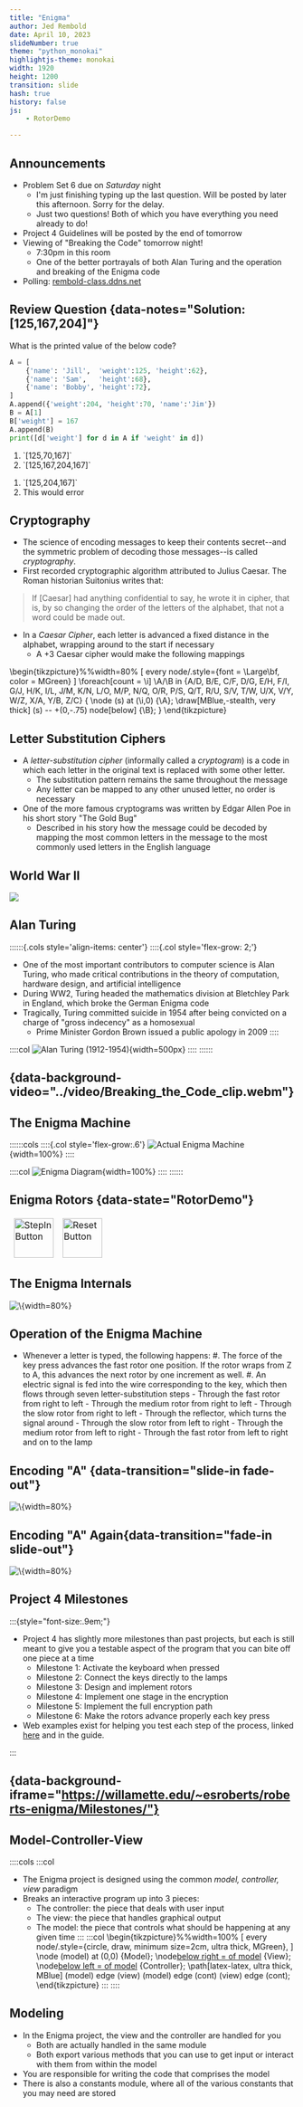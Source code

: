 ```yaml
---
title: "Enigma"
author: Jed Rembold
date: April 10, 2023
slideNumber: true
theme: "python_monokai"
highlightjs-theme: monokai
width: 1920
height: 1200
transition: slide
hash: true
history: false
js:
	- RotorDemo

---
```



## Announcements
- Problem Set 6 due on _Saturday_ night
	- I'm just finishing typing up the last question. Will be posted by later this afternoon. Sorry for the delay.
	- Just two questions! Both of which you have everything you need already to do!
- Project 4 Guidelines will be posted by the end of tomorrow
- Viewing of "Breaking the Code" tomorrow night!
	- 7:30pm in this room
	- One of the better portrayals of both Alan Turing and the operation and breaking of the Enigma code
- Polling: [rembold-class.ddns.net](http://rembold-class.ddns.net)

## Review Question {data-notes="Solution: [125,167,204]"}
What is the printed value of the below code?
```python
A = [
	{'name': 'Jill',  'weight':125, 'height':62},
	{'name': 'Sam',   'height':68},
	{'name': 'Bobby', 'height':72},
]
A.append({'weight':204, 'height':70, 'name':'Jim'})
B = A[1]
B['weight'] = 167
A.append(B)
print([d['weight'] for d in A if 'weight' in d])
```


<div class='cols'>
<div class='col poll'>
<ol>
	<li>`[125,70,167]`</li>
	<li>`[125,167,204,167]` </li>
	</ol>
</div>
<div class='col poll'>
<ol style='counter-reset: li 2'>
	<li> `[125,204,167]` </li>
	<li>This would error</li>
</ol>
</div>
</div>

## Cryptography
- The science of encoding messages to keep their contents secret--and the symmetric problem of decoding those messages--is called _cryptography_.
- First recorded cryptographic algorithm attributed to Julius Caesar. The Roman historian Suitonius writes that:

> If [Caesar] had anything confidential to say, he wrote it in cipher, that is, by so changing the order of the letters of the alphabet, that not a word could be made out.

- In a _Caesar Cipher_, each letter is advanced a fixed distance in the alphabet, wrapping around to the start if necessary
	- A +3 Caesar cipher would make the following mappings

\begin{tikzpicture}%%width=80%
[
every node/.style={font = \Large\bf, color = MGreen}
]
\foreach[count = \i] \A/\B in {A/D, B/E, C/F, D/G, E/H, F/I, G/J, H/K, I/L, J/M, K/N, L/O, M/P, N/Q, O/R, P/S, Q/T, R/U, S/V, T/W, U/X, V/Y, W/Z, X/A, Y/B, Z/C} {
	\node (s) at (\i,0) {\A};
	\draw[MBlue,-stealth, very thick] (s) -- +(0,-.75) node[below] {\B};
	}
\end{tikzpicture}

## Letter Substitution Ciphers
- A _letter-substitution cipher_ (informally called a _cryptogram_) is a code in which each letter in the original text is replaced with some other letter.
	- The substitution pattern remains the same throughout the message
	- Any letter can be mapped to any other unused letter, no order is necessary
- One of the more famous cryptograms was written by Edgar Allen Poe in his short story "The Gold Bug"
	- Described in his story how the message could be decoded by mapping the most common letters in the message to the most commonly used letters in the English language


## World War II
![](../images/england_surround.svg)
<!--
## Writing Text Files
- You can write text files using almost the same syntax as reading:
  ```python
  with open(filename, mode) as file_handle:
  	# Code to write the file using file_handle
  ```
- Note the `mode` parameter to `open` here! Mode is a string which is either
	- `"w"` to **write** a new file (or overwrite an existing file)
	- `"a"` to **append** new contents to the end of an existing file
- The file handler supports the methods:
	- `.write(some_string)` to write a string to the file
	- `.writelines(iterable_of_strings)` to write each iterable element to the file

## Writing ASCII SINE
- Suppose I wanted to try my hand at some ASCII art and fill a text file with a vertical oscillating sine wave
- A sine wave generally looks like:
	$$ A \sin\left(\frac{2\pi}{T}x\right)$$
  where $A$ is the amplitude of the wave and $T$ the period of the wave, or how quickly it repeats
- How can we put this together?


## Review Question
::::::cols
::::{.col style='flex-grow:1'}
```{.python style='max-height:800px; font-size:.75em'}
class Symbol(GCompound):
  def __init__(self, col1, col2):
	GCompound.__init__(self)
	A = GOval(-10,-10,20,20)
	A.set_filled(True)
	A.set_color(col1)
	B = GRect(-10,-10,20,20)
	B.set_filled(True)
	B.set_color(col2)

gw = GWindow(100,100)
gw.add(Symbol("red", "blue"))
```

What would be output to the window when the above code is run? You can assume all necessary imports were made initially.
::::

::::col

:::{.hpoll}
#. ![](../images/GCompoundExtensionA.png){width=250px}
#. ![](../images/GCompoundExtensionB.png){width=250px}
#. ![](../images/GCompoundExtensionC.png){width=250px}
#. ![](../images/GCompoundExtensionD.png){width=250px}
:::

::::
::::::


## Review Question
::::::cols
::::col
What expression below would best fill in the gap in the code to the right?

:::{.poll}
#. `self.wage = wage`
#. `TechJob.__init__(self, wage)`
#. `TechJob.__init__(wage)`
#. `Job.__init__(wage)`
:::

::::

::::{.col style='flex-grow:1'}
```{.python style='max-height:900px; font-size:0.8em;'}
class Job:
	def __init__(self, wage):
		self.wage = wage

class TechJob(Job):
	def __init__(self, wage):
		self.wage = wage
		self.codes = True

class SeniorDev(TechJob):
	def __init__(self, wage, exp):
		# What goes here?
		self.exp = exp
```

::::
::::::
-->


## Alan Turing
::::::{.cols style='align-items: center'}
::::{.col style='flex-grow: 2;'}
- One of the most important contributors to computer science is Alan Turing, who made critical contributions in the theory of computation, hardware design, and artificial intelligence
- During WW2, Turing headed the mathematics division at Bletchley Park in England, which broke the German Enigma code
- Tragically, Turing committed suicide in 1954 after being convicted on a charge of "gross indecency" as a homosexual
	- Prime Minister Gordon Brown issued a public apology in 2009
::::

::::col
![Alan Turing (1912-1954)](../images/Turing.jpg){width=500px}
::::
::::::


## {data-background-video="../video/Breaking_the_Code_clip.webm"}

## The Enigma Machine
::::::cols
::::{.col style='flex-grow:.6'}
![Actual Enigma Machine](../images/EnigmaMachinePhoto.png){width=100%}
::::

::::col
![Enigma Diagram](../images/EnigmaDiagram.png){width=100%}
::::
::::::

## Enigma Rotors {data-state="RotorDemo"}
<div id="RotorDemo">
<canvas contenteditable="true" width="1485" height="810" style="border: none; overflow: hidden; outline-width: 0px; width: 1485px; height: 810px;"></canvas>
</div>
<td style="text-align:center;">
    <table class="CTControlStrip">
        <tbody style="border:none;">
            <tr>
                <td>
                    <img id="RotorDemoStepInButton" class="CTButton" src="../images/js_pieces/StepInControl.png" alt="StepInButton" width="70px">
                </td>
                <td>
                    <img id="RotorDemoResetButton" class="CTButton" src="../images/js_pieces/ResetControl.png" alt="ResetButton" width="70px">
                </td>
            </tr>
        </tbody>
    </table>
</td>

## The Enigma Internals
![\ ](../images/EnigmaInternals1.png){width=80%}

<!--
## The Enigma Rotors
![\ ](../images/EnigmaInternals2.png){width=80%}
-->

## Operation of the Enigma Machine
- Whenever a letter is typed, the following happens:
	#. The force of the key press advances the fast rotor one position. If the rotor wraps from Z to A, this advances the next rotor by one increment as well.
	#. An electric signal is fed into the wire corresponding to the key, which then flows through seven letter-substitution steps
		- Through the fast rotor from right to left
		- Through the medium rotor from right to left
		- Through the slow rotor from right to left
		- Through the reflector, which turns the signal around
		- Through the slow rotor from left to right
		- Through the medium rotor from left to right
		- Through the fast rotor from left to right and on to the lamp

## Encoding "A" {data-transition="slide-in fade-out"}
![\ ](../images/EnigmaInternals3.png){width=80%}

## Encoding "A" Again{data-transition="fade-in slide-out"}
![\ ](../images/EnigmaInternals4.png){width=80%}

## Project 4 Milestones

:::{style="font-size:.9em;"}

- Project 4 has slightly more milestones than past projects, but each is still meant to give you a testable aspect of the program that you can bite off one piece at a time
	- Milestone 1: Activate the keyboard when pressed
	- Milestone 2: Connect the keys directly to the lamps
	- Milestone 3: Design and implement rotors
	- Milestone 4: Implement one stage in the encryption
	- Milestone 5: Implement the full encryption path
	- Milestone 6: Make the rotors advance properly each key press
- Web examples exist for helping you test each step of the process, linked [here](https://willamette.edu/~esroberts/roberts-enigma/Milestones/) and in the guide.

:::

## {data-background-iframe="https://willamette.edu/~esroberts/roberts-enigma/Milestones/"}

## Model-Controller-View
::::cols
:::col
- The Enigma project is designed using the common _model, controller, view_ paradigm
- Breaks an interactive program up into 3 pieces:
	- The controller: the piece that deals with user input
	- The view: the piece that handles graphical output
	- The model: the piece that controls what should be happening at any given time
:::
:::col
\begin{tikzpicture}%%width=100%
[
every node/.style={circle, draw, minimum size=2cm, ultra thick, MGreen},
]
\node (model) at (0,0) {Model};
\node[below right = of model](view) {View};
\node[below left = of model](cont) {Controller};
\path[latex-latex, ultra thick, MBlue] (model) edge (view)
				   (model) edge (cont)
				   (view) edge (cont);
\end{tikzpicture}
:::
::::

## Modeling
- In the Enigma project, the view and the controller are handled for you
	- Both are actually handled in the same module
	- Both export various methods that you can use to get input or interact with them from within the model
- You are responsible for writing the code that comprises the model
- There is also a constants module, where all of the various constants that you may need are stored

<!--
## Virtual Enigma Machine Pieces
\begin{tikzpicture}%%width=80%
[
box/.style={draw, MBlue, very thick, rounded corners, inner sep = 10pt, font=\tt\Large},
class/.style={box, fill=MBlue, text=black},
func/.style={box, MGreen, fill=MGreen, text=black},
]
\node[class] (em) at (0,0) {EnigmaMachine};
\node[class, right=of em](ek) {EnigmaKey};
\node[class, right=of ek](el) {EnigmaLamp};
\node[class, right=of el](er) {EnigmaRotor};
\node[class, above=of el](gc) {GCompound};
\draw[line width=5pt, -stealth, MGreen] (ek.north) |- (gc.west);
\draw[line width=5pt, -stealth, MGreen] (el.north) -- (gc.south);
\draw[line width=5pt, -stealth, MGreen] (er.north) |- (gc.east);
\node[func, below=1.5cm of em] (e) {Enigma};
\node[func, right=of e] (ec) {EnigmaConstants};
\end{tikzpicture}

## Who talks to Whom?
- It will be important to maintain an effective separation between the parts of the program responsible for storing state information and parts of the program responsible for updating the graphics window.
	- Failing to maintain this separation is a good way to find yourself in a convoluted mess real quick!
- The `EnigmaMachine` class is the brain of the operation and stores the model for the Enigma machine, serving as a relay point for information flow.
	- The `EnigmaKey` class should not communicate directly with `EnigmaLamp` or `EnigmaRotor`, but instead contact `EnigmaMachine`.
	- `EnigmaMachine` stores the relevant information and then passes on a message to the appropriate `EnigmaLamp` or `EnigmaRotor` object.
-->
